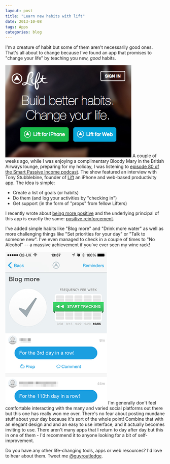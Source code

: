 ```yaml
---
layout: post
title: "Learn new habits with lift"
date: 2013-10-08
tags: Apps
categories: blog
---
```

I'm a creature of habit but some of them aren't necessarily good ones. That's all about to change because I've found an app that promises to "change your life" by teaching you new, *good* habits.

![Lift - Build better habits, change your life][1] 
A couple of weeks ago, while I was enjoying a complimentary Bloody Mary in the British Airways lounge, preparing for my holiday, I was listening to [episode 80 of the Smart Passive Income podcast][2]. The show featured an interview with Tony Stubblebine, founder of [Lift][3] an iPhone and web-based productivity app. The idea is simple:

[1]: /images/lift.jpg
[2]: http://www.smartpassiveincome.com/habits-lift/
[3]: http://www.lift.do

*   Create a list of goals (or habits)
*   Do them (and log your activities by "checking in")
*   Get support (in the form of "props" from fellow Lifters)

I recently wrote about [being more positive][4] and the underlying principal of this app is exactly the same: [positive reinforcement][5].

[4]: http://www.guyroutledge.co.uk/blog/being-more-positive/
[5]: http://en.wikipedia.org/wiki/Reinforcement#Positive_Reinforcement

I've added simple habits like "Blog more" and "Drink more water" as well as more challenging things like "Set priorities for your day" or "Talk to someone new". I've even managed to check in a couple of times to "No Alcohol" -- a massive achievement if you've ever seen my wine rack!

![Screenshot from Lift app][6] 
I'm generally don't feel comfortable interacting with the many and varied social platforms out there but this one has really won me over. There's no fear about posting mundane stuff about your day because it's sort of the whole point! Combine that with an elegant design and and an easy to use interface, and it actually becomes inviting to use. There aren't many apps that I return to day after day but this in one of them - I'd recommend it to anyone looking for a bit of self-improvement.

[6]: /images/lift2.jpg

Do you have any other life-changing tools, apps or web resources? I'd love to hear about them. Tweet me [@guyroutledge][7].

[7]: http://twitter.com/guyroutledge
